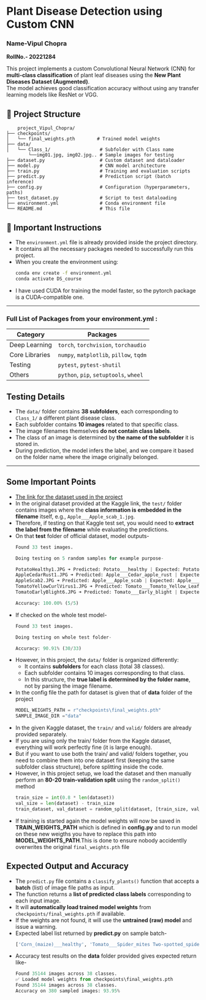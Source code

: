 # Plant Disease Detection using Custom CNN

### Name-Vipul Chopra 
**RollNo.- 20221284**

This project implements a custom Convolutional Neural Network (CNN) for **multi-class classification** of plant leaf diseases using the **New Plant Diseases Dataset (Augmented)**.  
The model achieves good classification accuracy without using any transfer learning models like ResNet or VGG.

## 📁 Project Structure
        project_Vipul_Chopra/
    ├── checkpoints/
    │   └── final_weights.pth        # Trained model weights
    ├── data/
    │   └── Class_1/                  # Subfolder with Class name 
            └──img01.jpg, img02.jpg.. # Sample images for testing
    ├── dataset.py                    # Custom dataset and dataloader
    ├── model.py                      # CNN model architecture
    ├── train.py                      # Training and evaluation scripts
    ├── predict.py                    # Prediction script (batch inference)
    ├── config.py                     # Configuration (hyperparameters, paths)
    ├── test_dataset.py               # Script to test dataloading
    ├── environment.yml               # Conda environment file
    └── README.md                     # This file

## 📌 Important Instructions

- The `environment.yml` file is already provided inside the project directory.  
- It contains all the necessary packages needed to successfully run this project.
- When you create the environment using:
  ```bash
  conda env create -f environment.yml
  conda activate DS_course
- I have used CUDA for training the model faster, so the pytorch package is a CUDA-compatible one. 


---

###  Full List of Packages from your environment.yml :

| Category        | Packages                                    |
|-----------------|---------------------------------------------|
| Deep Learning   | `torch`, `torchvision`, `torchaudio`        |
| Core Libraries  | `numpy`, `matplotlib`, `pillow`, `tqdm`     |
| Testing         | `pytest`, `pytest-shutil`                   |
| Others          | `python`, `pip`, `setuptools`, `wheel`      |




##  Testing Details

- The `data/` folder contains **38 subfolders**, each corresponding to `Class_1/` a different plant disease class.
- Each subfolder contains **10 images** related to that specific class.
- The image filenames themselves **do not contain class labels**.
- The class of an image is determined by **the name of the subfolder** it is stored in.
- During prediction, the model infers the label, and we compare it based on the folder name where the image originally belonged.


---
## Some Important Points
- [The link for the dataset used in the project](https://www.kaggle.com/datasets/vipoooool/new-plant-diseases-dataset/data)
- In the original dataset provided at the Kaggle link, the `test/` folder contains images where the **class information is embedded in the filename** itself, e.g., `Apple___Apple_scab_1.jpg`.
- Therefore, if testing on that Kaggle test set, you would need to **extract the label from the filename** while evaluating the predictions.
- On that **test** folder of official dataset, model outputs-
    ```python
    Found 33 test images.

    Doing testing on 5 random samples for example purpose-

    PotatoHealthy1.JPG ➜ Predicted: Potato___healthy | Expected: Potato___healthy
    AppleCedarRust1.JPG ➜ Predicted: Apple___Cedar_apple_rust | Expected: Apple___Cedar_apple_rust
    AppleScab2.JPG ➜ Predicted: Apple___Apple_scab | Expected: Apple___Apple_scab
    TomatoYellowCurlVirus1.JPG ➜ Predicted: Tomato___Tomato_Yellow_Leaf_Curl_Virus | Expected: Tomato___Tomato_Yellow_Leaf_Curl_Virus
    TomatoEarlyBlight6.JPG ➜ Predicted: Tomato___Early_blight | Expected: Tomato___Early_blight

    Accuracy: 100.00% (5/5)
    ```
- If checked on the whole test model-
    ```python
    Found 33 test images.

    Doing testing on whole test folder-

    Accuracy: 90.91% (30/33)
    ```
- However, in this project, the `data/` folder is organized differently:
  - It contains **subfolders** for each class (total 38 classes).
  - Each subfolder contains 10 images corresponding to that class.
  - In this structure, the **true label is determined by the folder name**, not by parsing the image filename.
- In the config file the path for dataset is given that of **data** folder of the project
    ```python
    MODEL_WEIGHTS_PATH = r"checkpoints\final_weights.pth"
    SAMPLE_IMAGE_DIR ="data"
    ```
- In the given Kaggle dataset, the `train/` and `valid/` folders are already provided separately.
- If you are using only the train/ folder from the Kaggle dataset, everything will work perfectly fine (it is large enough).
- But if you want to use both the train/ and valid/ folders together, you need to combine them into one dataset first (keeping the same subfolder class structure), before splitting inside the code.
- However, in this project setup, we load the dataset and then manually perform an **80-20 train-validation split** using the `random_split()` method
    ```python
    train_size = int(0.8 * len(dataset))
    val_size = len(dataset) - train_size
    train_dataset, val_dataset = random_split(dataset, [train_size, val_size])
    ```
- If training is started again the model weights will now be saved in **TRAIN_WEIGHTS_PATH** which is defined in **config.py** and to run model on these new weigths you have to replace this path into **MODEL_WEIGHTS_PATH**.This is done to ensure nobody accidentlly overwrites the original `final_weights.pth` file

## Expected Output and Accuracy

- The `predict.py` file contains a `classify_plants()` function that accepts a **batch** (list) of image file paths as input.
- The function returns a **list of predicted class labels** corresponding to each input image.
- It will **automatically load trained model weights** from `checkpoints/final_weights.pth` if available.
- If the weights are not found, it will use the **untrained (raw) model** and issue a warning.
- Expected label list returned by **predict.py** on sample batch-
    ```python
    ['Corn_(maize)___healthy', 'Tomato___Spider_mites Two-spotted_spider_mite', 'Potato___healthy', 'Strawberry___Leaf_scorch', 'Potato___Late_blight', 'Strawberry___Leaf_scorch', 'Apple___Cedar_apple_rust', 'Tomato___Tomato_mosaic_virus', 'Apple___Black_rot', 'Tomato___Target_Spot', 'Apple___healthy', 'Strawberry___Leaf_scorch', 'Grape___healthy', 'Cherry_(including_sour)___healthy', 'Pepper,_bell___healthy', 'Pepper,_bell___Bacterial_spot', 'Orange___Haunglongbing_(Citrus_greening)', 'Grape___healthy', 'Corn_(maize)___healthy', 'Cherry_(including_sour)___healthy', 'Corn_(maize)___healthy', 'Tomato___Leaf_Mold', 'Pepper,_bell___healthy', 'Peach___healthy', 'Apple___healthy']
    ```
- Accuracy test results on the **data** folder provided gives expected return like-
    ```python
    Found 35144 images across 38 classes.
    ✅ Loaded model weights from checkpoints\final_weights.pth
    Found 35144 images across 38 classes.
    Accuracy on 380 sampled images: 93.95%
    ```

